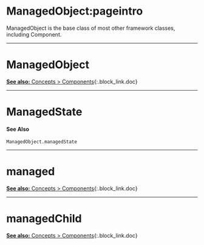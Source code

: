 # ManagedObject:pageintro

ManagedObject is the base class of most other framework classes, including Component.

---

# ManagedObject

[**See also:** Concepts &gt; Components](/docs/concepts/components){:.block_link.doc}

---

# ManagedState

#### See Also

`ManagedObject.managedState`

---

# managed

[**See also:** Concepts &gt; Components](/docs/concepts/components){:.block_link.doc}

---

# managedChild

[**See also:** Concepts &gt; Components](/docs/concepts/components){:.block_link.doc}
